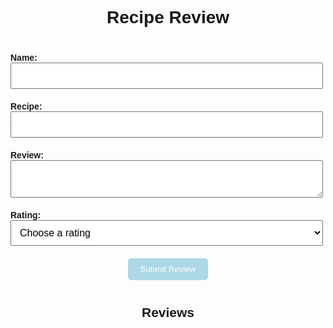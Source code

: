 <html>
  <head>
    <style>
      body {
        font-family: sans-serif;
      }
      h1 {
        text-align: center;
        margin-bottom: 40px;
      }
      form {
        display: flex;
        flex-direction: column;
        align-items: center;
        margin-bottom: 40px;
      }
      label {
        font-weight: bold;
        margin-bottom: 10px;
      }
      input,
      textarea,
      select {
        padding: 10px;
        font-size: 16px;
        margin-bottom: 20px;
        width: 500px;
      }
      button[type="submit"] {
        padding: 10px 20px;
        background-color: lightblue;
        color: white;
        border: none;
        border-radius: 5px;
        cursor: pointer;
      }
      h2 {
        text-align: center;
        margin-bottom: 20px;
      }
      li {
        list-style: none;
        margin-bottom: 20px;
        font-size: 18px;
      }
      </style>
    <title>Review Page</title>
  </head>
  <body>
    <h1>Recipe Review</h1>
    <form id="review-form">
      <div>
        <label for="name">Name:</label>
        <input type="text" id="name" required>
      </div>
      <div>
        <label for="recipe">Recipe:</label>
        <input type="text" id="recipe" required>
      </div>
      <div>
        <label for="review">Review:</label>
        <textarea id="review" required></textarea>
      </div>
      <div>
        <label for="rating">Rating:</label>
        <select id="rating" required>
          <option value="">Choose a rating</option>
          <option value="1">1 star</option>
          <option value="2">2 stars</option>
          <option value="3">3 stars</option>
          <option value="4">4 stars</option>
          <option value="5">5 stars</option>
        </select>
      </div>
      <button type="submit">Submit Review</button>
    </form>
    <h2>Reviews</h2>
    <ul id="reviews-list">
    </ul>
    <script>
      const form = document.getElementById("review-form");
      const reviewsList = document.getElementById("reviews-list");
      form.addEventListener("submit", (event) => {
        event.preventDefault();
        const url = 'localhost:8195/api/reviews';
        //const url = 'everittcheng.tk/api/reviews';
        fetch(url), {
          method: 'POST',
          headers: {
            'Content-Type': 'application/json'
          },
          body: JSON.stringify(reviews-list)
        })
        .then (response => {
          if (response.ok) {
            window.location.reload();
          } else {
            console.error('Error sending review data');
          }
        }) 
        .catch(error => {
          console.error('Error sending review data:', error);
        });
        const name = document.getElementById("name").value;
        const review = document.getElementById("review").value;
        const rating = document.getElementById("rating").value;
        const recipe = document.getElementById("recipe").value;
        const li = document.createElement("li");
        li.innerHTML = `${name} gave ${recipe} a rating of ${rating} stars: <br> "${review}"`;
        reviewsList.appendChild(li);
        form.reset();
      });
    </script>
  </body>
</html>
